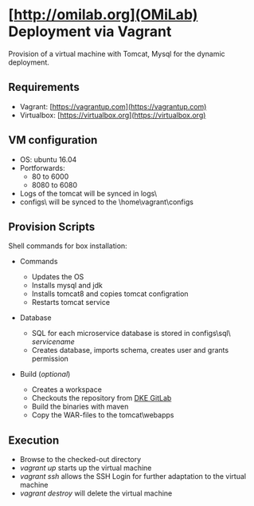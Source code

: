 # [http://omilab.org](OMiLab) Deployment via Vagrant

Provision of a virtual machine with Tomcat, Mysql for the dynamic deployment.
## Requirements
- Vagrant: [https://vagrantup.com](https://vagrantup.com)
- Virtualbox: [https://virtualbox.org](https://virtualbox.org)

## VM configuration
- OS: ubuntu 16.04
- Portforwards: 
    - 80 to 6000
    - 8080 to 6080
- Logs of the tomcat will be synced in logs\
- configs\ will be synced to the \home\vagrant\configs

## Provision Scripts
Shell commands for box installation:
- Commands
    - Updates the OS
    - Installs mysql and jdk
    - Installs tomcat8 and copies tomcat configration
    - Restarts tomcat service

- Database
    - SQL for each microservice database is stored in configs\sql\ *servicename*
    - Creates database, imports schema, creates user and grants permission

- Build (*optional*)
    - Creates a workspace
    - Checkouts the repository from [DKE GitLab](https://gitlab.dke.univie.ac.at/explore)
    - Build the binaries with maven
    - Copy the WAR-files to the tomcat\webapps

## Execution
- Browse to the checked-out directory
- *vagrant up* starts up the virtual machine
- *vagrant ssh* allows the SSH Login for further adaptation to the virtual machine
- *vagrant destroy* will delete the virtual machine